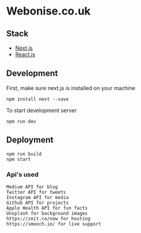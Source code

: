 # Webonise.co.uk

## Stack

- [Next.js](https://zeit.co/blog/next)
- [React.js](https://facebook.github.io/react/)

## Development

First, make sure next.js is installed on your machine

```
npm install next --save
```

To start development server

```
npm run dev
```

## Deployment

```
npm run build
npm start
```

### Api's used

```
Medium API for blog
Twitter API for tweets
Instagram API for media
Github API for projects
Apple Health API for fun facts
Unsplash for background images
https://zeit.co/now for hosting
https://smooch.io/ for live support
```
